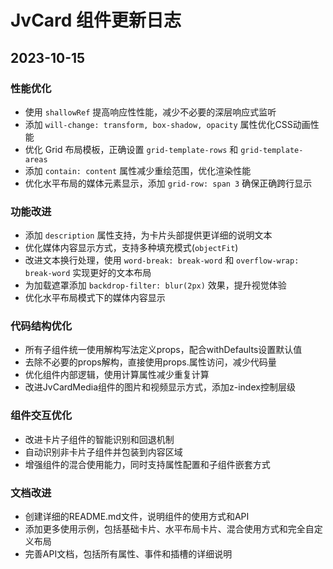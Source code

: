 # JvCard 组件更新日志

## 2023-10-15

### 性能优化
- 使用 `shallowRef` 提高响应性性能，减少不必要的深层响应式监听
- 添加 `will-change: transform, box-shadow, opacity` 属性优化CSS动画性能
- 优化 Grid 布局模板，正确设置 `grid-template-rows` 和 `grid-template-areas`
- 添加 `contain: content` 属性减少重绘范围，优化渲染性能
- 优化水平布局的媒体元素显示，添加 `grid-row: span 3` 确保正确跨行显示

### 功能改进
- 添加 `description` 属性支持，为卡片头部提供更详细的说明文本
- 优化媒体内容显示方式，支持多种填充模式(`objectFit`)
- 改进文本换行处理，使用 `word-break: break-word` 和 `overflow-wrap: break-word` 实现更好的文本布局
- 为加载遮罩添加 `backdrop-filter: blur(2px)` 效果，提升视觉体验
- 优化水平布局模式下的媒体内容显示

### 代码结构优化
- 所有子组件统一使用解构写法定义props，配合withDefaults设置默认值
- 去除不必要的props解构，直接使用props.属性访问，减少代码量
- 优化组件内部逻辑，使用计算属性减少重复计算
- 改进JvCardMedia组件的图片和视频显示方式，添加z-index控制层级

### 组件交互优化
- 改进卡片子组件的智能识别和回退机制
- 自动识别非卡片子组件并包装到内容区域
- 增强组件的混合使用能力，同时支持属性配置和子组件嵌套方式

### 文档改进
- 创建详细的README.md文件，说明组件的使用方式和API
- 添加更多使用示例，包括基础卡片、水平布局卡片、混合使用方式和完全自定义布局
- 完善API文档，包括所有属性、事件和插槽的详细说明 